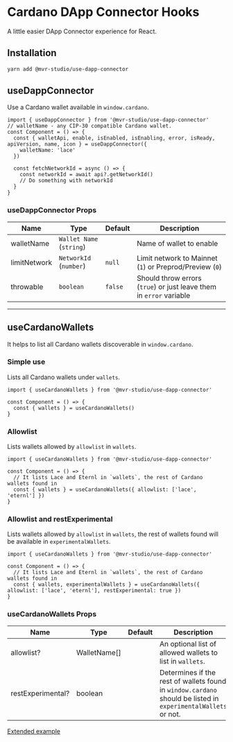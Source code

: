 # Cardano DApp Connector Hooks

A little easier DApp Connector experience for React.

## Installation

```sh
yarn add @mvr-studio/use-dapp-connector
```

## useDappConnector

Use a Cardano wallet available in `window.cardano`.

```tsx
import { useDappConnector } from '@mvr-studio/use-dapp-connector'
// walletName - any CIP-30 compatible Cardano wallet.
const Component = () => {
  const { walletApi, enable, isEnabled, isEnabling, error, isReady, apiVersion, name, icon } = useDappConnector({
    walletName: 'lace'
  })

  const fetchNetworkId = async () => {
    const networkId = await api?.getNetworkId()
    // Do something with networkId
  }
}
```

### useDappConnector Props

| Name         | Type                     | Default | Description                                                         |
| ------------ | ------------------------ | ------- | ------------------------------------------------------------------- |
| walletName   | `Wallet Name` (`string`) |         | Name of wallet to enable                                            |
| limitNetwork | `NetworkId` (`number`)   | `null`  | Limit network to Mainnet (`1`) or Preprod/Preview (`0`)             |
| throwable    | `boolean`                | `false` | Should throw errors (`true`) or just leave them in `error` variable |

---

## useCardanoWallets

It helps to list all Cardano wallets discoverable in `window.cardano`.

### Simple use

Lists all Cardano wallets under `wallets`.

```tsx
import { useCardanoWallets } from '@mvr-studio/use-dapp-connector'

const Component = () => {
  const { wallets } = useCardanoWallets()
}
```

### Allowlist

Lists wallets allowed by `allowlist` in `wallets`.

```tsx
import { useCardanoWallets } from '@mvr-studio/use-dapp-connector'

const Component = () => {
  // It lists Lace and Eternl in `wallets`, the rest of Cardano wallets found in
  const { wallets } = useCardanoWallets({ allowlist: ['lace', 'eternl'] })
}
```

### Allowlist and restExperimental

Lists wallets allowed by `allowlist` in `wallets`, the rest of wallets found will be available in `experimentalWallets`.

```tsx
import { useCardanoWallets } from '@mvr-studio/use-dapp-connector'

const Component = () => {
  // It lists Lace and Eternl in `wallets`, the rest of Cardano wallets found in
  const { wallets, experimentalWallets } = useCardanoWallets({ allowlist: ['lace', 'eternl'], restExperimental: true })
}
```

### useCardanoWallets Props

| Name              | Type         | Default | Description                                                                                                   |
| ----------------- | ------------ | ------- | ------------------------------------------------------------------------------------------------------------- |
| allowlist?        | WalletName[] |         | An optional list of allowed wallets to list in `wallets`.                                                     |
| restExperimental? | boolean      |         | Determines if the rest of wallets found in `window.cardano` should be listed in `experimentalWallets` or not. |

[Extended example](https://github.com/mvr-studio/use-dapp-connector/blob/main/test/e2e/App.tsx)
